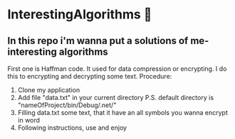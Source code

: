 # InterestingAlgorithms :dizzy:
## In this repo i'm wanna put a solutions of me-interesting algorithms 
First one is Haffman code. It used for data compression or encrypting. I do this to encrypting and decrypting some text.
Procedure:
1) Clone my application
2) Add file "data.txt" in your current directory P.S. default directory is "nameOfProject/bin/Debug/.net/"
3) Filling data.txt some text, that it have an all symbols you wanna encrypt in word
4) Following instructions, use and enjoy
